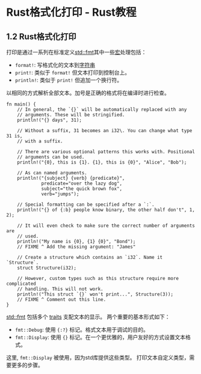 # Rust格式化打印 - Rust教程

## 1.2 Rust格式化打印

打印是通过一系列在标准定义[std::fmt](http://doc.rust-lang.org/std/fmt/)其中一些[宏](http://yiibai.com/rust/macros.html)处理包括：

*   `format!`: 写格式化的文本到[字符串](http://yiibai.com/rust/str.html)
*   `print!`: 类似于 `format!` 但文本打印到控制台上。
*   `println!`: 类似于 `print!` 但追加一个换行符。

以相同的方式解析全部文本。加号是正确的格式将在编译时进行检查。

```
fn main() {
    // In general, the `{}` will be automatically replaced with any
    // arguments. These will be stringified.
    println!("{} days", 31);

    // Without a suffix, 31 becomes an i32\. You can change what type 31 is,
    // with a suffix.

    // There are various optional patterns this works with. Positional
    // arguments can be used.
    println!("{0}, this is {1}. {1}, this is {0}", "Alice", "Bob");

    // As can named arguments.
    println!("{subject} {verb} {predicate}",
             predicate="over the lazy dog",
             subject="the quick brown fox",
             verb="jumps");

    // Special formatting can be specified after a `:`.
    println!("{} of {:b} people know binary, the other half don't", 1, 2);

    // It will even check to make sure the correct number of arguments are
    // used.
    println!("My name is {0}, {1} {0}", "Bond");
    // FIXME ^ Add the missing argument: "James"

    // Create a structure which contains an `i32`. Name it `Structure`.
    struct Structure(i32);

    // However, custom types such as this structure require more complicated
    // handling. This will not work.
    println!("This struct `{}` won't print...", Structure(3));
    // FIXME ^ Comment out this line.
}

```

[std::fmt](http://doc.rust-lang.org/std/fmt/) 包括多个 [traits](http://yiibai.com/rust/trait.html) 支配文本的显示。 两个重要的基本形式如下：

*   `fmt::Debug`: 使用 `{:?}` 标记。格式文本用于调试的目的。
*   `fmt::Display`: 使用 `{}` 标记。在一个更优雅的，用户友好的方式设置文本格式。

这里, `fmt::Display` 被使用，因为std库提供这些类型。 打印文本自定义类型，需要更多的步骤。

 